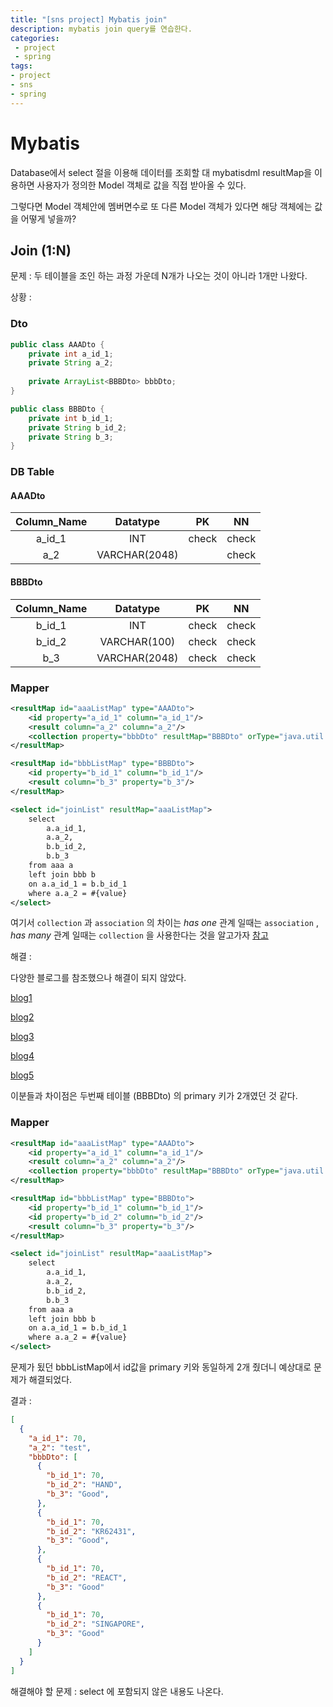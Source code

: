 ```yaml
---
title: "[sns project] Mybatis join"
description: mybatis join query를 연습한다.
categories:
 - project
 - spring
tags:
- project
- sns
- spring
---
```


# Mybatis

Database에서 select 절을 이용해 데이터를 조회할 대 mybatisdml resultMap을 이용하면 사용자가 정의한 Model 객체로 값을 직접 받아올 수 있다. 

그렇다면 Model 객체안에 멤버면수로 또 다른 Model 객체가 있다면 해당 객체에는 값을 어떻게 넣을까?



## Join (1:N)

문제 : 두 테이블을 조인 하는 과정 가운데 N개가 나오는 것이 아니라 1개만 나왔다.

상황 :

### Dto

~~~java
public class AAADto {
	private int a_id_1;
    private String a_2;
    
    private ArrayList<BBBDto> bbbDto;
}
~~~

~~~java
public class BBBDto {
    private int b_id_1;
    private String b_id_2;
    private String b_3;
}
~~~



### DB Table

####  AAADto

| Column_Name |   Datatype    |  PK   |  NN   |
| :---------: | :-----------: | :---: | :---: |
|   a_id_1    |      INT      | check | check |
|     a_2     | VARCHAR(2048) |       | check |

#### BBBDto

| Column_Name |   Datatype    |  PK   |  NN   |
| :---------: | :-----------: | :---: | :---: |
|   b_id_1    |      INT      | check | check |
|   b_id_2    | VARCHAR(100)  | check | check |
|     b_3     | VARCHAR(2048) | check | check |



### Mapper

~~~xml
<resultMap id="aaaListMap" type="AAADto">
	<id property="a_id_1" column="a_id_1"/>
    <result column="a_2" column="a_2"/>
    <collection property="bbbDto" resultMap="BBBDto" orType="java.util.ArrayList" />
</resultMap>

<resultMap id="bbbListMap" type="BBBDto">
	<id property="b_id_1" column="b_id_1"/>
    <result column="b_3" property="b_3"/>
</resultMap>

<select id="joinList" resultMap="aaaListMap">
	select
    	a.a_id_1,
    	a.a_2,
    	b.b_id_2,
    	b.b_3
    from aaa a
    left join bbb b
    on a.a_id_1 = b.b_id_1
    where a.a_2 = #{value} 
</select>
~~~

여기서 `collection` 과 `association` 의 차이는 _has one_ 관계 일때는 `association` , _has many_ 관계 일때는 `collection` 을 사용한다는 것을 알고가자 [참고](http://noveloper.github.io/blog/spring/2015/05/31/mybatis-assocation-collection.html)



해결 : 

다양한 블로그를 참조했으나 해결이 되지 않았다.

[blog1](https://noritersand.github.io/mybatis/2013/11/28/mybatis-1-n-관계-데이터-처리-data-concatenation/)

[blog2](https://gubok.tistory.com/400)

[blog3](https://queserasera.tistory.com/15)

[blog4](https://ssssssu12.tistory.com/4)

[blog5](https://ssodang.tistory.com/entry/MyBatis-두테이블-정보를-한개의-모델로-Join-쿼리로-받기)

이분들과 차이점은 두번째 테이블 (BBBDto) 의 primary 키가 2개였던 것 같다.

### Mapper

~~~xml
<resultMap id="aaaListMap" type="AAADto">
	<id property="a_id_1" column="a_id_1"/>
    <result column="a_2" column="a_2"/>
    <collection property="bbbDto" resultMap="BBBDto" orType="java.util.ArrayList" />
</resultMap>

<resultMap id="bbbListMap" type="BBBDto">
	<id property="b_id_1" column="b_id_1"/>
    <id property="b_id_2" column="b_id_2"/>
    <result column="b_3" property="b_3"/>
</resultMap>

<select id="joinList" resultMap="aaaListMap">
	select
    	a.a_id_1,
    	a.a_2,
    	b.b_id_2,
    	b.b_3
    from aaa a
    left join bbb b
    on a.a_id_1 = b.b_id_1
    where a.a_2 = #{value} 
</select>
~~~

문제가 됬던 bbbListMap에서 id값을 primary 키와 동일하게 2개 줬더니 예상대로 문제가 해결되었다.



결과 :

~~~json
[
  {
    "a_id_1": 70,
    "a_2": "test",
    "bbbDto": [
      {
        "b_id_1": 70,
        "b_id_2": "HAND",
        "b_3": "Good",
      },
      {
        "b_id_1": 70,
        "b_id_2": "KR62431",
        "b_3": "Good",
      },
      {
        "b_id_1": 70,
        "b_id_2": "REACT",
        "b_3": "Good"
      },
      {
        "b_id_1": 70,
        "b_id_2": "SINGAPORE",
        "b_3": "Good"
      }
    ]
  }
]
~~~



해결해야 할 문제 : select 에 포함되지 않은 내용도 나온다. 